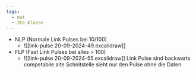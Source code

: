 ```yaml
---
tags:
  - nwt
  - 3te_Klasse
---
```

- NLP (Normale Link Pulses bei 10/100)
	- ![[link-pulse 20-09-2024-49.excalidraw]]
- FLP (Fast Link Pulses bei alles > 100)
	- ![[link-pulse 20-09-2024-55.excalidraw]]
Link Pulse sind backwarts competabile alte Schnitstelle sieht nur den Pulse ohne die Daten
